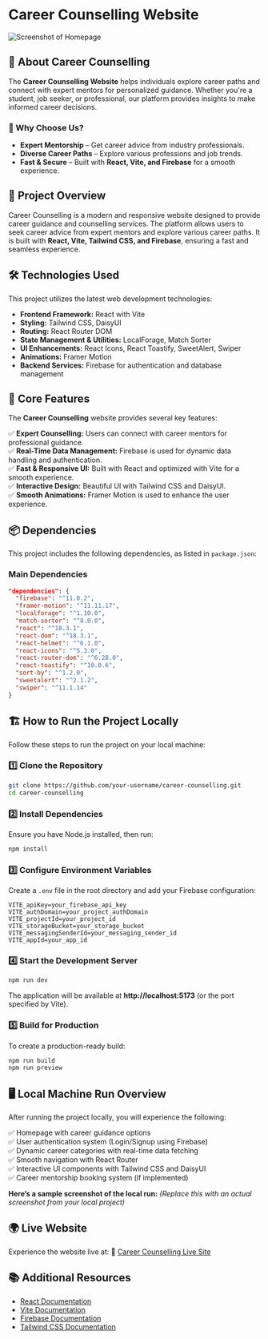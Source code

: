 # Career Counselling Website

![Screenshot of Homepage](https://i.imgur.com/7WSQJUs.png)

## 📖 About Career Counselling  
The **Career Counselling Website** helps individuals explore career paths and connect with expert mentors for personalized guidance. Whether you're a student, job seeker, or professional, our platform provides insights to make informed career decisions.  

### 🚀 Why Choose Us?  
- **Expert Mentorship** – Get career advice from industry professionals.  
- **Diverse Career Paths** – Explore various professions and job trends.  
- **Fast & Secure** – Built with **React, Vite, and Firebase** for a smooth experience.  

## 🚀 Project Overview
Career Counselling is a modern and responsive website designed to provide career guidance and counselling services. The platform allows users to seek career advice from expert mentors and explore various career paths. It is built with **React, Vite, Tailwind CSS, and Firebase**, ensuring a fast and seamless experience.

## 🛠 Technologies Used
This project utilizes the latest web development technologies:

- **Frontend Framework:** React with Vite  
- **Styling:** Tailwind CSS, DaisyUI  
- **Routing:** React Router DOM  
- **State Management & Utilities:** LocalForage, Match Sorter  
- **UI Enhancements:** React Icons, React Toastify, SweetAlert, Swiper  
- **Animations:** Framer Motion  
- **Backend Services:** Firebase for authentication and database management  

## 🌟 Core Features
The **Career Counselling** website provides several key features:

✅ **Expert Counselling:** Users can connect with career mentors for professional guidance.  
✅ **Real-Time Data Management:** Firebase is used for dynamic data handling and authentication.  
✅ **Fast & Responsive UI:** Built with React and optimized with Vite for a smooth experience.  
✅ **Interactive Design:** Beautiful UI with Tailwind CSS and DaisyUI.  
✅ **Smooth Animations:** Framer Motion is used to enhance the user experience.  

## 📦 Dependencies
This project includes the following dependencies, as listed in `package.json`:

### **Main Dependencies**
```json
"dependencies": {
  "firebase": "^11.0.2",
  "framer-motion": "^11.11.17",
  "localforage": "^1.10.0",
  "match-sorter": "^8.0.0",
  "react": "^18.3.1",
  "react-dom": "^18.3.1",
  "react-helmet": "^6.1.0",
  "react-icons": "^5.3.0",
  "react-router-dom": "^6.28.0",
  "react-toastify": "^10.0.6",
  "sort-by": "^1.2.0",
  "sweetalert": "^2.1.2",
  "swiper": "^11.1.14"
}
```

## 🏗 How to Run the Project Locally
Follow these steps to run the project on your local machine:

### 1️⃣ Clone the Repository
```bash
git clone https://github.com/your-username/career-counselling.git
cd career-counselling
```

### 2️⃣ Install Dependencies
Ensure you have Node.js installed, then run:
```bash
npm install
```

### 3️⃣ Configure Environment Variables
Create a `.env` file in the root directory and add your Firebase configuration:
```env
VITE_apiKey=your_firebase_api_key
VITE_authDomain=your_project_authDomain
VITE_projectId=your_project_id
VITE_storageBucket=your_storage_bucket
VITE_messagingSenderId=your_messaging_sender_id
VITE_appId=your_app_id
```

### 4️⃣ Start the Development Server
```bash
npm run dev
```
The application will be available at **http://localhost:5173** (or the port specified by Vite).

### 5️⃣ Build for Production
To create a production-ready build:
```bash
npm run build
npm run preview
```

## 🖥️ Local Machine Run Overview
After running the project locally, you will experience the following:

✅ Homepage with career guidance options  
✅ User authentication system (Login/Signup using Firebase)  
✅ Dynamic career categories with real-time data fetching  
✅ Smooth navigation with React Router  
✅ Interactive UI components with Tailwind CSS and DaisyUI  
✅ Career mentorship booking system (if implemented)  

**Here’s a sample screenshot of the local run:** *(Replace this with an actual screenshot from your local project)*

## 🌍 Live Website
Experience the website live at:
🔗 [Career Counselling Live Site](https://carrer-counselling-c1f6f.web.app/)

## 📚 Additional Resources
- [React Documentation](https://react.dev/)
- [Vite Documentation](https://vitejs.dev/)
- [Firebase Documentation](https://firebase.google.com/docs)
- [Tailwind CSS Documentation](https://tailwindcss.com/docs)
